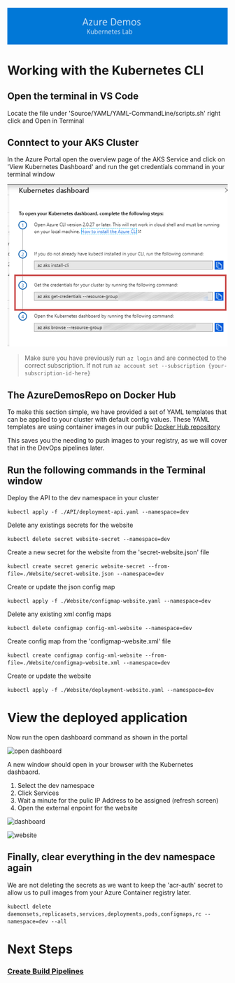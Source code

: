 [![banner](../images/banner-lab.png)](../../README.md)

# Working with the Kubernetes CLI

## Open the terminal in VS Code

Locate the file under 'Source/YAML/YAML-CommandLine/scripts.sh' right click and Open in Terminal


## Conntect to your AKS Cluster

In the Azure Portal open the overview page of the AKS Service and click on 'View Kubernetes Dashboard' and run the get credentials command in your terminal window

![Get Credentials for Cluster](images/aks-get-credentials.png) 


> Make sure you have previously run ```az login``` and are connected to the correct subscription. If not run ```az account set --subscription {your-subscription-id-here}```


## The AzureDemosRepo on Docker Hub

To make this section simple, we have provided a set of YAML templates that can be applied to your cluster with default config values. These YAML templates are using container images in our public [Docker Hub repository](https://cloud.docker.com/u/azuredemosrepo/repository/list)

This saves you the needing to push images to your registry, as we will cover that in the DevOps pipelines later.

## Run the following commands in the Terminal window

Deploy the API to the dev namespace in your cluster

```kubectl apply -f ./API/deployment-api.yaml --namespace=dev```

Delete any existings secrets for the website

```kubectl delete secret website-secret --namespace=dev```

Create a new secret for the website from the 'secret-website.json' file

```kubectl create secret generic website-secret --from-file=./Website/secret-website.json --namespace=dev```

Create or update the json config map

```kubectl apply -f ./Website/configmap-website.yaml --namespace=dev```

Delete any existing xml config maps

```kubectl delete configmap config-xml-website --namespace=dev```

Create config map from the 'configmap-website.xml' file

```kubectl create configmap config-xml-website --from-file=./Website/configmap-website.xml --namespace=dev```

Create or update the website

```kubectl apply -f ./Website/deployment-website.yaml --namespace=dev```

# View the deployed application

Now run the open dashboard command as shown in the portal

![open dashboard](images/opendashboard.png) 

A new window should open in your browser with the Kubernetes dashbaord. 

1. Select the dev namespace
2. Click Services
3. Wait a minute for the pulic IP Address to be assigned (refresh screen)
4. Open the external enpoint for the website


![dashboard](images/viewwebsite.png) 

![website](images/website.png) 


## Finally, clear everything in the dev namespace again

We are not deleting the secrets as we want to keep the 'acr-auth' secret to allow us to pull images from your Azure Container registry later. 

```kubectl delete daemonsets,replicasets,services,deployments,pods,configmaps,rc --namespace=dev --all```



# Next Steps

### [Create Build Pipelines](../BuildPipelines)
